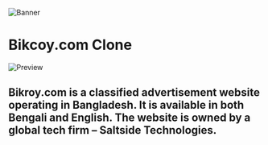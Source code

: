 ![Banner](https://blog.bikroy.com/en/wp-content/uploads/2019/06/33769762_1917050655023929_5117723428928880640_n.png)

# Bikcoy.com Clone

![Preview]('public/Homepage-desktop.png')

## Bikroy.com is a classified advertisement website operating in Bangladesh. It is available in both Bengali and English. The website is owned by a global tech firm – Saltside Technologies.
